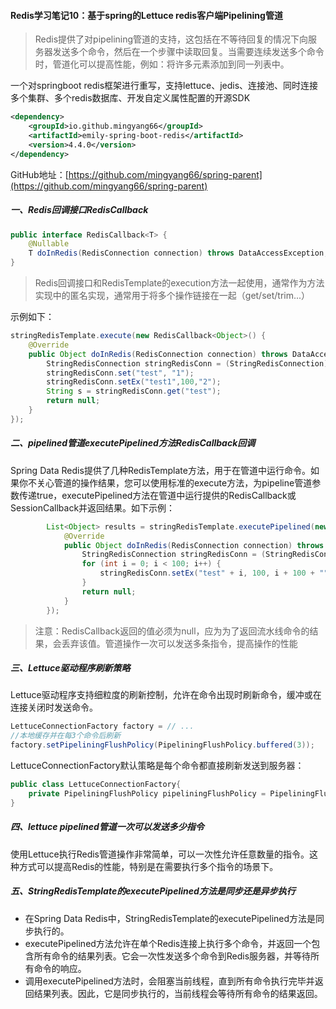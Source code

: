 #### Redis学习笔记10：基于spring的Lettuce redis客户端Pipelining管道

> Redis提供了对pipelining管道的支持，这包括在不等待回复的情况下向服务器发送多个命令，然后在一个步骤中读取回复。当需要连续发送多个命令时，管道化可以提高性能，例如：将许多元素添加到同一列表中。

一个对springboot redis框架进行重写，支持lettuce、jedis、连接池、同时连接多个集群、多个redis数据库、开发自定义属性配置的开源SDK

```xml
<dependency>
    <groupId>io.github.mingyang66</groupId>
    <artifactId>emily-spring-boot-redis</artifactId>
    <version>4.4.0</version>
</dependency>
```

GitHub地址：[https://github.com/mingyang66/spring-parent](https://github.com/mingyang66/spring-parent)

##### 一、Redis回调接口RedisCallback

```java
public interface RedisCallback<T> {
	@Nullable
	T doInRedis(RedisConnection connection) throws DataAccessException;
}
```

> Redis回调接口和RedisTemplate的execution方法一起使用，通常作为方法实现中的匿名实现，通常用于将多个操作链接在一起（get/set/trim...）

示例如下：

```java
stringRedisTemplate.execute(new RedisCallback<Object>() {
    @Override
    public Object doInRedis(RedisConnection connection) throws DataAccessException {
        StringRedisConnection stringRedisConn = (StringRedisConnection) connection;
        stringRedisConn.set("test", "1");
        stringRedisConn.setEx("test1",100,"2");
        String s = stringRedisConn.get("test");
        return null;
    }
});
```



##### 二、pipelined管道executePipelined方法RedisCallback回调

Spring Data Redis提供了几种RedisTemplate方法，用于在管道中运行命令。如果你不关心管道的操作结果，您可以使用标准的execute方法，为pipeline管道参数传递true，executePipelined方法在管道中运行提供的RedisCallback或SessionCallback并返回结果。如下示例：

```java
        List<Object> results = stringRedisTemplate.executePipelined(new RedisCallback<Object>() {
            @Override
            public Object doInRedis(RedisConnection connection) throws DataAccessException {
                StringRedisConnection stringRedisConn = (StringRedisConnection) connection;
                for (int i = 0; i < 100; i++) {
                    stringRedisConn.setEx("test" + i, 100, i + 100 + "");
                }
                return null;
            }
        });
```

> 注意：RedisCallback返回的值必须为null，应为为了返回流水线命令的结果，会丢弃该值。管道操作一次可以发送多条指令，提高操作的性能

##### 三、Lettuce驱动程序刷新策略

Lettuce驱动程序支持细粒度的刷新控制，允许在命令出现时刷新命令，缓冲或在连接关闭时发送命令。

```java
LettuceConnectionFactory factory = // ...
//本地缓存并在每3个命令后刷新
factory.setPipeliningFlushPolicy(PipeliningFlushPolicy.buffered(3));
```

LettuceConnectionFactory默认策略是每个命令都直接刷新发送到服务器：

```java
public class LettuceConnectionFactory{
    private PipeliningFlushPolicy pipeliningFlushPolicy = PipeliningFlushPolicy.flushEachCommand();
}
```

##### 四、lettuce pipelined管道一次可以发送多少指令

​		使用Lettuce执行Redis管道操作非常简单，可以一次性允许任意数量的指令。这种方式可以提高Redis的性能，特别是在需要执行多个指令的场景下。

##### 五、StringRedisTemplate的executePipelined方法是同步还是异步执行

- 在Spring Data Redis中，StringRedisTemplate的executePipelined方法是同步执行的。
- executePipelined方法允许在单个Redis连接上执行多个命令，并返回一个包含所有命令的结果列表。它会一次性发送多个命令到Redis服务器，并等待所有命令的响应。
- 调用executePipelined方法时，会阻塞当前线程，直到所有命令执行完毕并返回结果列表。因此，它是同步执行的，当前线程会等待所有命令的结果返回。
